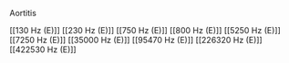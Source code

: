 Aortitis

[[130 Hz (E)]]
[[230 Hz (E)]]
[[750 Hz (E)]]
[[800 Hz (E)]]
[[5250 Hz (E)]]
[[7250 Hz (E)]]
[[35000 Hz (E)]]
[[95470 Hz (E)]]
[[226320 Hz (E)]]
[[422530 Hz (E)]]